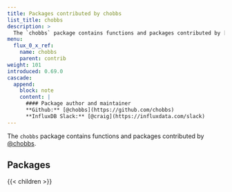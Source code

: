 ```yaml
---
title: Packages contributed by chobbs
list_title: chobbs
description: >
  The `chobbs` package contains functions and packages contributed by [@chobbs](https://github.com/chobbs).
menu:
  flux_0_x_ref:
    name: chobbs
    parent: contrib
weight: 101
introduced: 0.69.0
cascade:
  append:
    block: note
    content: |
      #### Package author and maintainer
      **Github:** [@chobbs](https://github.com/chobbs)  
      **InfluxDB Slack:** [@craig](https://influxdata.com/slack) 
---
```


The `chobbs` package contains functions and packages contributed by [@chobbs](https://github.com/chobbs).

## Packages

{{< children >}}